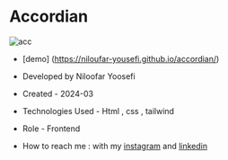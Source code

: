 # Accordian

![acc](https://github.com/niloufar-yousefi/accordian/assets/156951582/1fe9ce91-eb9b-4cb3-a1be-9788ab8bfd75)
- [demo] (https://niloufar-yousefi.github.io/accordian/)

- Developed by Niloofar Yoosefi

- Created - 2024-03

- Technologies Used - Html , css , tailwind 


- Role - Frontend

- How to reach me : with my [instagram](https://github.com/niloufar-yousefi) and [linkedin](https://www.linkedin.com/in/niloofar-yoosefikhorram-242742143/)







